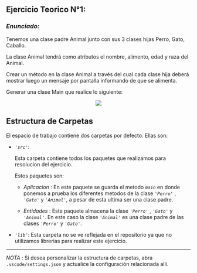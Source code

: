 ## Ejercicio Teorico N°1:

### *Enunciado:*

Tenemos una clase padre Animal junto con sus 3 clases hijas Perro, Gato, Caballo.

La clase Animal tendrá como atributos el nombre, alimento, edad y raza del Animal.

Crear un método en la clase Animal a través del cual cada clase hija deberá mostrar luego un
mensaje por pantalla informando de que se alimenta. 

Generar una clase Main que realice lo siguiente:

<p align="center">
<img src="https://i.postimg.cc/nLJL15t6/Imagen-de-lo-que-se-pide-hacer-en-el-main.png" />
</p>

## Estructura de Carpetas

El espacio de trabajo contiene dos carpetas por defecto.
Ellas son:

+ *`'src'`*:
    <p>Esta carpeta contiene todos los paquetes que realizamos para resolucion del ejercicio.</p>

    Estos paquetes son:
    + *Aplicacion* : En este paquete se guarda el metodo *`main`* en donde ponemos a prueba los diferentes metodos de la clase *`'Perro'`* , *`'Gato'`* y *`'Animal'`*, a pesar de esta ultima ser una clase padre.

    + *Entidades* : Este paquete almacena la clase *`'Perro'`* , *`'Gato'`* y *`'Animal'`*. En este caso la clase *`'Animal'`* es una clase padre de las clases  *`'Perro'`* y *`'Gato'`*.

+ *`'lib'`*: Esta carpeta no se ve reflejada en el repositorio ya que no utilizamos librerias para realizar este ejercicio.

---

*NOTA* : Si desea personalizar la estructura de carpetas, abra `.vscode/settings.json` y actualice la configuración relacionada allí.
